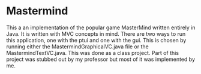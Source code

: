 # Mastermind

This a an implementation of the popular game MasterMind written entirely in Java. It is written with MVC concepts in mind.
There are two ways to run this application, one with the ptui and one with the gui. This is chosen by running either the MastermindGraphicalVC.java file or the MastermindTextVC.java. 
This was done as a class project. Part of this project was stubbed out by my professor but most of it was implemented by me.
